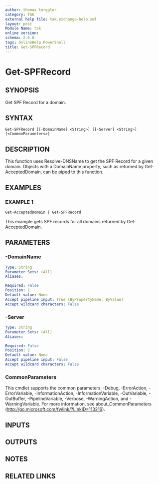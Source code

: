 ```yaml
---
author: thomas torggler
category: TAK
external help file: tak.exchange-help.xml
layout: post
Module Name: tak
online version:
schema: 2.0.0
tags: OnlineHelp PowerShell
title: Get-SPFRecord
---
```


# Get-SPFRecord

## SYNOPSIS
Get SPF Record for a domain.

## SYNTAX

```
Get-SPFRecord [[-DomainName] <String>] [[-Server] <String>] [<CommonParameters>]
```

## DESCRIPTION
This function uses Resolve-DNSName to get the SPF Record for a given domain.
Objects with a DomainName property,
such as returned by Get-AcceptedDomain, can be piped to this function.

## EXAMPLES

### EXAMPLE 1
```
Get-AcceptedDomain | Get-SPFRecord
```

This example gets SPF records for all domains returned by Get-AcceptedDomain.

## PARAMETERS

### -DomainName


```yaml
Type: String
Parameter Sets: (All)
Aliases:

Required: False
Position: 1
Default value: None
Accept pipeline input: True (ByPropertyName, ByValue)
Accept wildcard characters: False
```

### -Server


```yaml
Type: String
Parameter Sets: (All)
Aliases:

Required: False
Position: 2
Default value: None
Accept pipeline input: False
Accept wildcard characters: False
```

### CommonParameters
This cmdlet supports the common parameters: -Debug, -ErrorAction, -ErrorVariable, -InformationAction, -InformationVariable, -OutVariable, -OutBuffer, -PipelineVariable, -Verbose, -WarningAction, and -WarningVariable.
For more information, see about_CommonParameters (http://go.microsoft.com/fwlink/?LinkID=113216).

## INPUTS

## OUTPUTS

## NOTES

## RELATED LINKS
